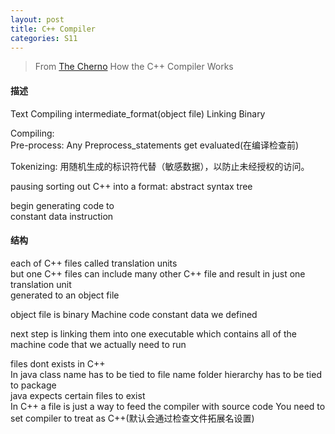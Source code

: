 ```yaml
---
layout: post
title: C++ Compiler
categories: S11
---
```


> From [The Cherno](https://www.youtube.com/channel/UCQ-W1KE9EYfdxhL6S4twUNw) How the C++ Compiler Works

#### 描述

Text Compiling intermediate_format(object file) Linking Binary

Compiling:  
Pre-process: Any Preprocess_statements get evaluated(在编译检查前)  

Tokenizing: 用随机生成的标识符代替（敏感数据），以防止未经授权的访问。  

pausing sorting out C++ into a format: abstract syntax tree  

begin generating code to  
constant data instruction

#### 结构

each of C++ files called translation units  
but one C++ files can include many other C++ file and result in just one translation unit  
generated to an object file  

object file is binary  Machine code constant data we defined

next step is linking them into one executable which contains all of the machine code that we actually need to run

files dont exists in C++  
In java class name has to be tied to file name
folder hierarchy has to be tied to package  
java expects certain files to exist  
In C++ a file is just a way to feed the compiler with source code You need to set compiler to treat as C++(默认会通过检查文件拓展名设置)